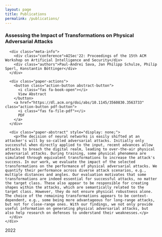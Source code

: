 ```yaml
---
layout: page
title: Publications
permalink: /publications/
---
```


<div class="publications-timeline">
  <!-- Dynamically add the current year -->
  <div class="publication-entry first">
    <div class="year-marker" id="current-year"></div>
  </div>

  <!-- Publication for 2022 -->
  <div class="publication-item" data-date="October 15, 2022">
    <div class="paper-info">
      <h3>Assessing the Impact of Transformations on Physical Adversarial Attacks</h3>
      
      <div class="meta-info">
        <div class="conference">AISec'22: Proceedings of the 15th ACM Workshop on Artificial Intelligence and Security</div>
        <div class="authors">Paul-Andrei Sava, Jan Philipp Schulze, Philip Sperl, Konstantin Böttinger</div>
      </div>
      
      <div class="paper-actions">
        <button class="action-button abstract-button">
          <i class="fas fa-book-open"></i>
          View Abstract
        </button>
        <a href="https://dl.acm.org/doi/abs/10.1145/3560830.3563733" class="action-button pdf-button">
          <i class="fas fa-file-pdf"></i>
          PDF
        </a>
      </div>
      
      <div class="paper-abstract" style="display: none;">
        <p>The decision of neural networks is easily shifted at an attacker's will by so-called adversarial attacks. Initially only successful when directly applied to the input, recent advances allow attacks to breach the digital realm, leading to over-the-air physical adversarial attacks. During training, some physical phenomena are simulated through equivalent transformations to increase the attack's success. In our work, we evaluate the impact of the selected transformations on the performance of physical adversarial attacks. We quantify their performance across diverse attack scenarios, e.g., multiple distances and angles. Our evaluation motivates that some transformations are indeed essential for successful attacks, no matter the target class. These also appear to be responsible for creating shapes within the attacks, which are semantically related to the target class. However, they do not ensure physical robustness alone. The choice of the remaining transformations appears to be context-dependent, e.g., some being more advantageous for long-range attacks, but not for close-range ones. With our findings, we not only provide useful information on generating physical adversarial attacks, but also help research on defenses to understand their weaknesses.</p>
      </div>
    </div>
  </div>

  <!-- Year 2022 -->
  <div class="publication-entry">
    <div class="year-marker">2022</div>
  </div>
</div>

<script>
  // Set the current year dynamically
  document.getElementById('current-year').textContent = new Date().getFullYear();

  document.querySelectorAll('.abstract-button').forEach(button => {
    button.addEventListener('click', function() {
      const abstract = this.closest('.paper-info').querySelector('.paper-abstract');
      if (abstract.style.display === 'none') {
        abstract.style.display = 'block';
        this.innerHTML = '<i class="fas fa-book"></i> Hide Abstract';
        this.classList.add('active');
      } else {
        abstract.style.display = 'none';
        this.innerHTML = '<i class="fas fa-book-open"></i> View Abstract';
        this.classList.remove('active');
      }
    });
  });
</script>


